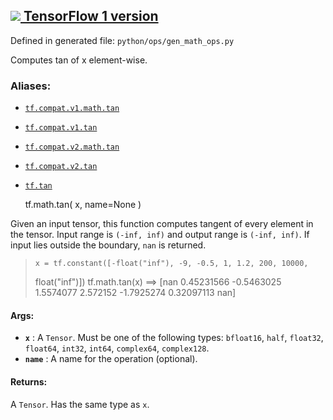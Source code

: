 [ ![](https://tensorflow.google.cn/images/tf_logo_32px.png) TensorFlow 1
version](/versions/r1.15/api_docs/python/tf/math/tan)  
---  
  
Defined in generated file: `python/ops/gen_math_ops.py`

Computes tan of x element-wise.

### Aliases:

  * [`tf.compat.v1.math.tan`](/api_docs/python/tf/math/tan)
  * [`tf.compat.v1.tan`](/api_docs/python/tf/math/tan)
  * [`tf.compat.v2.math.tan`](/api_docs/python/tf/math/tan)
  * [`tf.compat.v2.tan`](/api_docs/python/tf/math/tan)
  * [`tf.tan`](/api_docs/python/tf/math/tan)

    
    
    tf.math.tan(
        x,
        name=None
    )
    

Given an input tensor, this function computes tangent of every element in the
tensor. Input range is `(-inf, inf)` and output range is `(-inf, inf)`. If
input lies outside the boundary, `nan` is returned.

>
>     x = tf.constant([-float("inf"), -9, -0.5, 1, 1.2, 200, 10000,
> float("inf")])
>     tf.math.tan(x) ==> [nan 0.45231566 -0.5463025 1.5574077 2.572152
> -1.7925274 0.32097113 nan]
>  

#### Args:

  * **`x`** : A `Tensor`. Must be one of the following types: `bfloat16`, `half`, `float32`, `float64`, `int32`, `int64`, `complex64`, `complex128`.
  * **`name`** : A name for the operation (optional).

#### Returns:

A `Tensor`. Has the same type as `x`.

